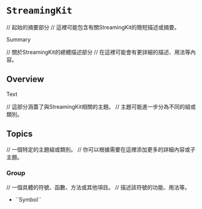 # ``StreamingKit``

// 起始的摘要部分
// 這裡可能包含有關StreamingKit的簡短描述或摘要。
<!--@START_MENU_TOKEN@-->Summary<!--@END_MENU_TOKEN@-->

// 關於StreamingKit的總體描述部分
// 在這裡可能會有更詳細的描述、用法等內容。
## Overview

<!--@START_MENU_TOKEN@-->Text<!--@END_MENU_TOKEN@-->

// 這部分涵蓋了與StreamingKit相關的主題。
// 主題可能進一步分為不同的組或類別。
## Topics

// 一個特定的主題組或類別。
// 你可以根據需要在這裡添加更多的詳細內容或子主題。
### <!--@START_MENU_TOKEN@-->Group<!--@END_MENU_TOKEN@-->

// 一個具體的符號、函數、方法或其他項目。
// 描述該符號的功能、用法等。
- <!--@START_MENU_TOKEN@-->``Symbol``<!--@END_MENU_TOKEN@-->

